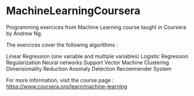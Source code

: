 # MachineLearningCoursera
Programming exercices from Machine Learning course taught in Coursera by Andrew Ng.


The exercices cover the following algorithms  :

Linear Regression (one variable and multiple variables)
Logistic Regression
Regularization
Neural networks
Support Vector Machine
Clustering
Dimensionality Reduction
Anomaly Detection
Recommender System

For more information, visit the course page : https://www.coursera.org/learn/machine-learning


